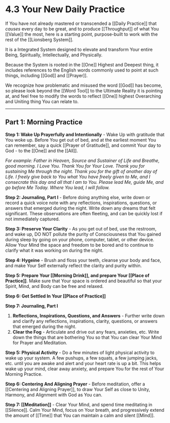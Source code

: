 # 4.3 Your New Daily Practice 
If You have not already mastered or transcended a [[Daily Practice]] that _causes_ every day to be great, and to produce [[Throughput]] of what You [[Value]] the most, here is a starting point, purpose-built to work with the rest of the [[Lionsberg System]]. 

It is a Integrated System designed to elevate and transform Your entire Being, Spiritually, Intellectually, and Physically. 

Because the System is rooted in the [[One]] Highest and Deepest thing, it includes references to the English words commonly used to point at such things, including [[God]] and [[Prayer]]. 

We recognize how problematic and misused the word [[God]] has become, so please look beyond the [[Word Tool]] to the Ultimate Reality it is pointing at, and feel free to modify the words to reflect [[One]] highest Overarching and Uniting thing You can relate to. 

___
## Part 1: Morning Practice

**Step 1: Wake Up Prayerfully and Intentionally** - Wake Up with gratitude that You woke up. Before You get out of bed, and at the earliest moment You can remember, say a quick [[Prayer of Gratitude]], and commit Your day to God - to the [[One]] and the [[All]]. 

_For example: Father in Heaven, Source and Sustainer of Life and Breathe, good morning. I Love You. Thank You for Your Love. Thank you for sustaining Me through the night. Thank you for the gift of another day of Life. I freely give back to You what You have freely given to Me, and I consecrate this day and all that I am to You. Please lead Me, guide Me, and go before Me Today. Where You lead, I will follow._

**Step 2: Journaling, Part I** - Before doing anything else, write down or record a quick voice note with any reflections, inspirations, questions, or answers that emerged during the night. Write down any dreams that felt significant. These observations are often fleeting, and can be quickly lost if not immediately captured. 

**Step 3: Preserve Your Clarity** - As you get out of bed, use the restroom, and wake up, DO NOT pollute the purity of Consciousness that You gained during sleep by going on your phone, computer, tablet, or other device. Allow Your Mind the space and freedom to be bored and to continue to clarify what it was working on during the night. 

**Step 4: Hygeine** - Brush and floss your teeth, cleanse your body and face, and make Your Self externally reflect the clarity and purity within. 

**Step 5: Prepare Your [[Morning Drink]], and prepare Your [[Place of Practice]]**. Make sure that Your space is ordered and beautiful so that your Spirit, Mind, and Body can be free and relaxed. 

**Step 6: Get Settled In Your [[Place of Practice]]** 

**Step 7: Journaling, Part I**

1. **Reflections, Inspirations, Questions, and Answers** - Further write down and clarify any reflections, inspirations, clarity, questions, or answers that emerged during the night.  
2. **Clear the Fog** - Articulate and drive out any fears, anxieties, etc. Write down the things that are bothering You so that You can clear Your Mind for Prayer and Meditation. 

**Step 5: Physical Activity** - Do a few minutes of light physical activity to wake up your system. A few pushups, a few squats, a few jumping jacks, etc. until you are awake and alert and your heart rate is up a bit. This helps wake up your mind, clear away anxiety, and prepare You for the rest of Your Morning Practice. 

**Step 6: Centering And Aligning Prayer** - Before meditation, offer a [[Centering and Aligning Prayer]], to draw Your Self as close to Unity, Harmony, and Alignment with God as You can. 

**Step 7: [[Meditation]]** - Clear Your Mind, and spend time meditating in [[Silence]]. Calm Your Mind, focus on Your breath, and progressively extend the amount of [[Time]] that You can maintain a calm and silent [[Mind]]. 

